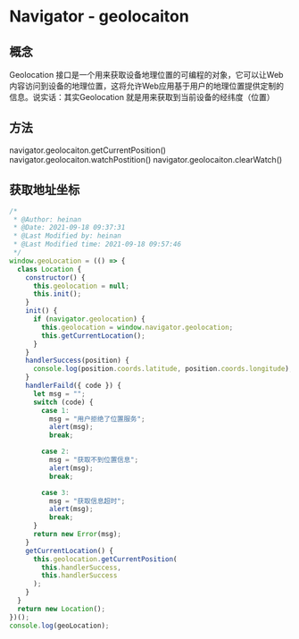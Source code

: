 # Navigator - geolocaiton

## 概念
Geolocation 接口是一个用来获取设备地理位置的可编程的对象，它可以让Web内容访问到设备的地理位置，这将允许Web应用基于用户的地理位置提供定制的信息。说实话：其实Geolocation 就是用来获取到当前设备的经纬度（位置）
## 方法
navigator.geolocaiton.getCurrentPosition()
navigator.geolocaiton.watchPostition()
navigator.geolocaiton.clearWatch()

## 获取地址坐标
```js
/*
 * @Author: heinan
 * @Date: 2021-09-18 09:37:31
 * @Last Modified by: heinan
 * @Last Modified time: 2021-09-18 09:57:46
 */
window.geoLocation = (() => {
  class Location {
    constructor() {
      this.geolocation = null;
      this.init();
    }
    init() {
      if (navigator.geolocation) {
        this.geolocation = window.navigator.geolocation;
        this.getCurrentLocation();
      }
    }
    handlerSuccess(position) {
      console.log(position.coords.latitude, position.coords.longitude);
    }
    handlerFaild({ code }) {
      let msg = "";
      switch (code) {
        case 1:
          msg = "用户拒绝了位置服务";
          alert(msg);
          break;

        case 2:
          msg = "获取不到位置信息";
          alert(msg);
          break;

        case 3:
          msg = "获取信息超时";
          alert(msg);
          break;
      }
      return new Error(msg);
    }
    getCurrentLocation() {
      this.geolocation.getCurrentPosition(
        this.handlerSuccess,
        this.handlerSuccess
      );
    }
  }
  return new Location();
})();
console.log(geoLocation);
```
